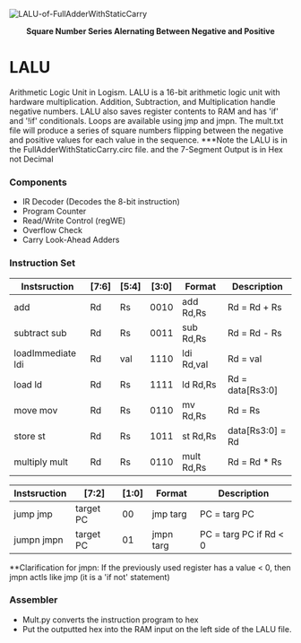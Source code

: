 ![LALU-of-FullAdderWithStaticCarry](https://user-images.githubusercontent.com/41707552/189496216-2e7a850e-0524-4512-8d1f-3782aec70535.gif)
<figcaption align = "center"><b>Square Number Series Alernating Between Negative and Positive</b></figcaption>

# LALU
Arithmetic Logic Unit in Logism. LALU is a 16-bit arithmetic logic unit with hardware multiplication. Addition, Subtraction, and Multiplication handle negative numbers. LALU also saves register contents to RAM and has 'if' and '!if' conditionals. Loops are available using jmp and jmpn. The mult.txt file will produce a series of square numbers flipping between the negative and positive values for each value in the sequence.  ***Note the LALU is in the FullAdderWithStaticCarry.circ file. and the 7-Segment Output is in Hex not Decimal
### Components
- IR Decoder  (Decodes the 8-bit instruction)
- Program Counter
- Read/Write Control (regWE)
- Overflow Check
- Carry Look-Ahead Adders

### Instruction Set
| Instsruction       | [7:6] | [5:4] | [3:0] | Format     | Description         |
|--------------------|-------|-------|-------|------------|---------------------|
| add                |   Rd  |   Rs  |  0010 | add Rd,Rs  | Rd = Rd + Rs        |
| subtract  sub      |   Rd  |   Rs  |  0011 | sub Rd,Rs  | Rd = Rd - Rs        |
| loadImmediate  ldi |   Rd  |  val  |  1110 | ldi Rd,val | Rd = val            |
| load  ld           |   Rd  |   Rs  |  1111 | ld  Rd,Rs  | Rd = data[Rs3:0]    |
| move mov           |   Rd  |   Rs  |  0110 | mv  Rd,Rs  | Rd = Rs             |
| store  st          |   Rd  |   Rs  |  1011 | st  Rd,Rs  | data[Rs3:0] = Rd    |
| multiply mult      |   Rd  |   Rs  |  0110 | mult Rd,Rs | Rd = Rd * Rs        |

| Instsruction | [7:2]     | [1:0] | Format    | Description            |
|--------------|-----------|-------|-----------|------------------------|
| jump  jmp    | target PC |   00  | jmp targ  | PC = targ PC           |
| jumpn jmpn   | target PC |   01  | jmpn targ | PC = targ PC if Rd < 0 |


**Clarification for jmpn: If the previously used register has a value < 0, then jmpn actls like jmp (it is a 'if not' statement)
### Assembler
- Mult.py converts the instruction program to hex
- Put the outputted hex into the RAM input on the left side of the LALU file. 
